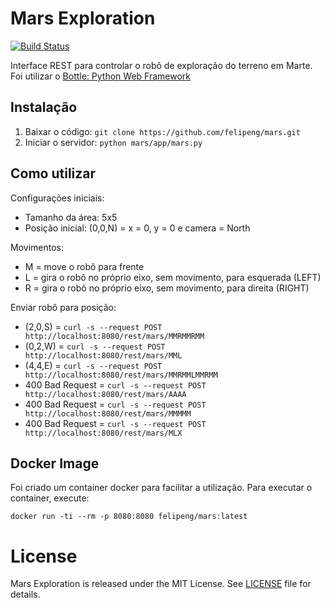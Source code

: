 # Mars Exploration

[![Build Status](https://travis-ci.org/felipeng/mars.svg?branch=master)](https://travis-ci.org/felipeng/mars)

Interface REST para controlar o robô de exploração do terreno em Marte.
Foi utilizar o [Bottle: Python Web Framework](http://bottlepy.org/docs/dev/)

## Instalação

1. Baixar o código: `git clone https://github.com/felipeng/mars.git`
1. Iniciar o servidor: `python mars/app/mars.py`

## Como utilizar

Configurações iniciais:
* Tamanho da área: 5x5
* Posição inicial: (0,0,N) = x = 0, y = 0 e camera = North

Movimentos:
* M = move o robô para frente
* L = gira o robô no próprio eixo, sem movimento, para esquerada (LEFT)
* R = gira o robô no próprio eixo, sem movimento, para direita (RIGHT)

Enviar robô para posição:
* (2,0,S) = `curl -s --request POST http://localhost:8080/rest/mars/MMRMMRMM`
* (0,2,W) = `curl -s --request POST http://localhost:8080/rest/mars/MML`
* (4,4,E) = `curl -s --request POST http://localhost:8080/rest/mars/MMRMMLMMRMM`
* 400 Bad Request = `curl -s --request POST http://localhost:8080/rest/mars/AAAA`
* 400 Bad Request = `curl -s --request POST http://localhost:8080/rest/mars/MMMMM`
* 400 Bad Request = `curl -s --request POST http://localhost:8080/rest/mars/MLX`

## Docker Image

Foi criado um container docker para facilitar a utilização. Para executar o container, execute:

`docker run -ti --rm -p 8080:8080 felipeng/mars:latest`

# License

Mars Exploration is released under the MIT License. See [LICENSE](LICENSE) file for details.
